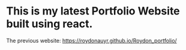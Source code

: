 # This is my latest Portfolio Website built using react.

The previous website: https://roydonauyr.github.io/Roydon_portfolio/
